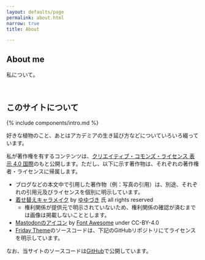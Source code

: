 ```yaml
---
layout: defaults/page
permalink: about.html
narrow: true
title: About

---
```


## About me

私について。

<br>

## このサイトについて

{% include components/intro.md %}

好きな植物のこと、あとはアカデミアの生き延び方などについていろいろ綴っています。

私が著作権を有するコンテンツは、[クリエイティブ・コモンズ・ライセンス 表示 4.0 国際](https://creativecommons.org/licenses/by/4.0/deed.ja)のもと公開します。ただし、以下に示す著作物は、それぞれの著作権者・ライセンスに帰属します。

- ブログなどの本文中で引用した著作物（例：写真の引用）は、別途、それぞれの引用元及びライセンスを個別に明示しています。
- [着せ替えキャラメイク](https://www.pixiv.net/artworks/72376084) by [ゆゆづき](https://www.pixiv.net/users/34513911) 氏 all rights reserved
  - 権利関係が提供元で明示されていないため、権利関係の確認が済むまでは画像は掲載しないこととします。
- [Mastodonのアイコン](https://commons.wikimedia.org/wiki/File:Font_Awesome_5_brands_mastodon.svg) by [Font Awesome](https://fontawesome.com) under CC-BY-4.0
- [Friday Theme](https://sfreytag.github.io/friday-theme/)のソースコードは、下記のGitHubリポジトリにてライセンスを明示しています。

なお、当サイトのソースコードは[GitHub](https://github.com/hakobera-ss/hakobera-ss.github.io)で公開しています。

